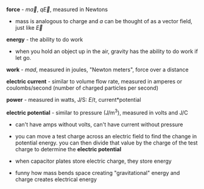 **force** - $m\vec{a}$, $q\vec{E}$, measured in Newtons
- mass is analogous to charge and $a$ can be thought of as a vector field, just like $\vec{E}$

**energy** - the ability to do work

- when you hold an object up in the air, gravity has the ability to do work if let go. 

**work** - $mad$, measured in joules, "Newton meters", force over a distance

**electric current** - similar to volume flow rate, measured in amperes or coulombs/second (number of charged particles per second)

**power** - measured in watts, $\text{J/S}$: $E/t$, current*potential

**electric potential** - similar to pressure ($\text{J/m}^3$), measured in volts and $\text{J}/\text{C}$

- can't have amps without volts, can't have current without pressure

- you can move a test charge across an electric field to find the change in potential energy. you can then divide that value by the charge of the test charge to determine the **electric potential**
- when capacitor plates store electric charge, they store energy
- funny how mass bends space creating "gravitational" energy and charge creates electrical energy
